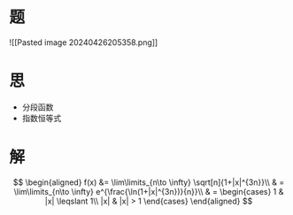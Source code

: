 # 题

![[Pasted image 20240426205358.png]]

# 思

- 分段函数
- 指数恒等式

# 解

$$
\begin{aligned}
	f(x) &= \lim\limits_{n\to \infty} \sqrt[n]{1+|x|^{3n}}\\
	& = \lim\limits_{n\to \infty} e^{\frac{\ln(1+|x|^{3n})}{n}}\\
	& = 
	\begin{cases}
	1 & |x| \leqslant 1\\
	|x| & |x| > 1
	\end{cases}
\end{aligned}
$$
